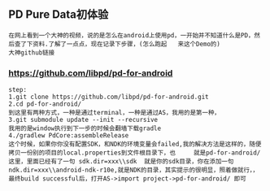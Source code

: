 
## PD Pure Data初体验

    在网上看到一个大神的视频，说的是怎么在android上使用pd，一开始并不知道什么是PD，然后查了下资料.了解了一点点，现在记录下步骤，(怎么跑起   来这个Demo的)
    大神github链接
### https://github.com/libpd/pd-for-android
    step:
    1.git clone https://github.com/libpd/pd-for-android.git
    2.cd pd-for-android/
    到这里有两种方式，一种是通过terminal，一种是通过AS，我用的是第一种，
    3.git submodule update --init --recursive
    我用的是window执行到下一步的时候会翻墙下载gradle
    4./gradlew PdCore:assembleRelease
    这个时候，如果你你没有配置SDK，和NDK的环境变量会failed,我的解决方法是这样的，随便拷贝一份别的项目的local.properties到文件根目录下，也     就是pd-for-android/  这里，里面已经有了一句 sdk.dir=xxx\\sdk  就是你的sdk目录，你在添加一句           ndk.dir=xxx\\android-ndk-r10e,就是NDK的目录，其实提示的很明显，照着做就行，，
    最终build successful后，打开AS->import project->pd-for-android/ 即可
